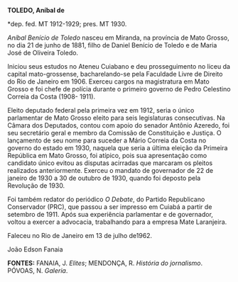 **TOLEDO, Aníbal de**

\*dep. fed. MT 1912-1929; pres. MT 1930.

*Aníbal Benício de Toledo* nasceu em Miranda, na província de Mato
Grosso, no dia 21 de junho de 1881, filho de Daniel Benício de Toledo e
de Maria José de Oliveira Toledo.

Iniciou seus estudos no Ateneu Cuiabano e deu prosseguimento no liceu da
capital mato-grossense, bacharelando-se pela Faculdade Livre de Direito
do Rio de Janeiro em 1906. Exerceu cargos na magistratura em Mato Grosso
e foi chefe de polícia durante o primeiro governo de Pedro Celestino
Correia da Costa (1908- 1911).

Eleito deputado federal pela primeira vez em 1912, seria o único
parlamentar de Mato Grosso eleito para seis legislaturas consecutivas.
Na Câmara dos Deputados, contou com apoio do senador Antônio Azeredo,
foi seu secretário geral e membro da Comissão de Constituição e Justiça.
O lançamento de seu nome para suceder a Mário Correia da Costa no
governo do estado em 1930, naquela que seria a última eleição da
Primeira República em Mato Grosso, foi atípico, pois sua apresentação
como candidato único evitou as disputas acirradas que marcaram os
pleitos realizados anteriormente. Exerceu o mandato de governador de 22
de janeiro de 1930 a 30 de outubro de 1930, quando foi deposto pela
Revolução de 1930.

Foi também redator do periódico *O Debate*, do Partido Republicano
Conservador (PRC), que passou a ser impresso em Cuiabá a partir de
setembro de 1911. Após sua experiência parlamentar e de governador,
voltou a exercer a advocacia, trabalhando para a empresa Mate
Laranjeira.

Faleceu no Rio de Janeiro em 13 de julho de1962.

João Edson Fanaia

**FONTES:** FANAIA, J. *Elites*; MENDONÇA, R. *História do jornalismo*.
PÓVOAS, N. *Galeria*.
